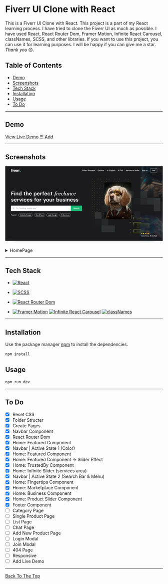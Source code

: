 # Fiverr UI Clone with React

This is a Fiverr UI Clone with React. This project is a part of my React learning process. I have tried to clone the Fiverr UI as much as possible. I have used React, React Router Dom, Framer Motion, Infinite React Carousel, classNames, SCSS, and other libraries. If you want to use this project, you can use it for learning purposes. I will be happy if you can give me a star. _Thank you_ 😊.

## Table of Contents

- [Demo](#demo)
- [Screenshots](#screenshots)
- [Tech Stack](#tech-stack)
- [Installation](#installation)
- [Usage](#usage)
- [To Do](#to-do)

---

## Demo

[View Live Demo !!! Add]()

---

## Screenshots

![Fiverr UI Clone Main](./readmeAssets/main.png)

<details>
  <summary>HomePage</summary>
  
  ![Fiverr UI Clone Homepage](./readmeAssets/homepage1.png)

![Fiverr UI Clone Homepage2](./readmeAssets/homepage2.png)

</details>

---

## Tech Stack

- [![React](https://img.shields.io/badge/React-20232A?style=for-the-badge&logo=react&logoColor=61DAFB)](https://reactjs.org/)

- [![SCSS](https://img.shields.io/badge/SCSS-CC6699?style=for-the-badge&logo=sass&logoColor=white)](https://sass-lang.com/)

- [![React Router Dom](https://img.shields.io/badge/React_Router_Dom-CA4245?style=for-the-badge&logo=react-router&logoColor=white)](https://reactrouter.com/web/guides/quick-start)

- [![Framer Motion](https://img.shields.io/badge/Framer_Motion-0055FF?style=for-the-badge&logo=framer&logoColor=white)](https://www.framer.com/motion/) [![Infinite React Carousel](https://img.shields.io/badge/Infinite_React_Carousel-FFD500?style=for-the-badge&logo=react&logoColor=black)](https://www.npmjs.com/package/infinite-react-carousel)
  [![classNames](https://img.shields.io/badge/classNames-2B2B2B?style=for-the-badge&logo=classnames&logoColor=white)](https://www.npmjs.com/package/classnames)

---

## Installation

Use the package manager [npm](https://www.npmjs.com/) to install the dependencies.

```bash
npm install
```

## Usage

```bash
npm run dev
```

---

## To Do

- [x] Reset CSS
- [x] Folder Structer
- [x] Create Pages
- [x] Navbar Component
- [x] React Router Dom
- [x] Home: Featured Component
- [x] Navbar | Active State 1 (Color)
- [x] Home: Featured Component
- [x] Home: Featured Component -> Slider Effect
- [x] Home: TrustedBy Component
- [x] Home: Infinite Slider (services area)
- [x] Navbar | Active State 2 (Search Bar & Menu)
- [x] Home: Fingertips Component
- [x] Home: Marketplace Component
- [x] Home: Business Component
- [x] Home: Product Slider Component
- [x] Footer Component
- [ ] Category Page
- [ ] Single Product Page
- [ ] List Page
- [ ] Chat Page
- [ ] Add New Product Page
- [ ] Login Modal
- [ ] Join Modal
- [ ] 404 Page
- [ ] Responsive
- [ ] Add Live Demo

---

[Back To The Top](#fiverr-ui-clone-with-react)

